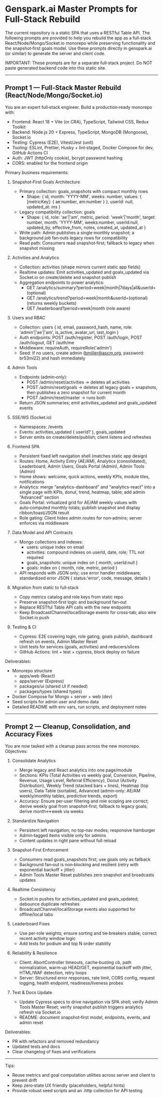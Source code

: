 # Genspark.ai Master Prompts for Full‑Stack Rebuild

The current repository is a static SPA that uses a RESTful Table API. The following prompts are provided to help you rebuild the app as a full‑stack React/Node/Mongo/Socket.io monorepo while preserving functionality and the snapshot‑first goals model. Use these prompts directly in genspark.ai (or similar) to generate the server and client code.

IMPORTANT: These prompts are for a separate full‑stack project. Do NOT paste generated backend code into this static site.

---

## Prompt 1 — Full‑Stack Master Rebuild (React/Node/Mongo/Socket.io)

You are an expert full‑stack engineer. Build a production‑ready monorepo with:
- Frontend: React 18 + Vite (or CRA), TypeScript, Tailwind CSS, Redux Toolkit
- Backend: Node.js 20 + Express, TypeScript, MongoDB (Mongoose), Socket.io
- Testing: Cypress (E2E), Vitest/Jest (unit)
- Tooling: ESLint, Prettier, Husky + lint‑staged, Docker Compose for dev, GitHub Actions CI
- Auth: JWT (httpOnly cookie), bcrypt password hashing
- CORS: enabled for the frontend origin

Primary business requirements:
1) Snapshot‑First Goals Architecture
   - Primary collection: goals_snapshots with compact monthly rows
     - Shape: { id, month: 'YYYY-MM', weeks: number, values: { [metricKey]: { ae:number, am:number } }, userId: null, updated_at: ms }
   - Legacy compatibility collection: goals
     - Shape: { id, role: 'ae'|'am', metric, period: 'week'|'month', target: number, month: 'YYYY-MM', weeks:number, userId:null, updated_by, effective_from, notes, created_at, updated_at }
   - Write path: Admin publishes a single monthly snapshot; a background job fan‑outs legacy rows for compatibility
   - Read path: Consumers read snapshot‑first; fallback to legacy when snapshot missing

2) Activities and Analytics
   - Collection: activities (shape mirrors current static app fields)
   - Realtime updates: Emit activities_updated and goals_updated via Socket.io on create/delete and snapshot publish
   - Aggregation endpoints to power analytics:
     - GET /analytics/summary?period=week|month|7days|all&userId=(optional)
     - GET /analytics/trend?period=week|month&userId=(optional) (returns weekly buckets)
     - GET /leaderboard?period=week|month (role aware)

3) Users and RBAC
   - Collection: users { id, email, password_hash, name, role: 'admin'|'ae'|'am', is_active, avatar_url, last_login }
   - Auth endpoints: POST /auth/register, POST /auth/login, POST /auth/logout, GET /auth/me
   - Middleware: requireAuth, requireRole('admin')
   - Seed: If no users, create admin (bmiller@ascm.org, password: br53mi22) and hash immediately

4) Admin Tools
   - Endpoints (admin‑only):
     - POST /admin/reset/activities → deletes all activities
     - POST /admin/reset/goals → deletes all legacy goals + snapshots, then publishes a zero snapshot for current month
     - POST /admin/reset/master → runs both
   - Return JSON summaries; emit activities_updated and goals_updated events

5) SSE/WS (Socket.io)
   - Namespaces: /events
   - Events: activities_updated { userId? }, goals_updated
   - Server emits on create/delete/publish; client listens and refreshes

6) Frontend SPA
   - Persistent fixed left navigation shell (matches static app design)
   - Routes: Home, Activity Entry (AE/AM), Analytics (consolidated), Leaderboard, Admin Users, Goals Portal (Admin), Admin Tools (Admin)
   - Home shows: welcome, quick actions, weekly KPIs, module tiles, notifications
   - Analytics: merge “analytics-dashboard” and “analytics-react” into a single page with KPIs, donut, trend, heatmap, table; add admin “Advanced” section
   - Goals Portal: virtualized grid for AE/AM weekly values with auto‑computed monthly totals; publish snapshot and display ribbon/toast/JSON result
   - Role gating: Client hides admin routes for non‑admins; server enforces via middleware

7) Data Model and API Contracts
   - Mongo collections and indexes:
     - users: unique index on email
     - activities: compound indexes on userId, date, role; TTL not required
     - goals_snapshots: unique index on { month, userId:null }
     - goals: index on { month, role, metric, period }
   - API responds with JSON only; use error handler middleware; standardized error JSON { status:'error', code, message, details }

8) Migration from static to full‑stack
   - Copy metrics catalog and role keys from static repo
   - Preserve snapshot‑first logic and background fan‑out
   - Replace RESTful Table API calls with the new endpoints
   - Keep BroadcastChannel/localStorage events for cross‑tab; also wire Socket.io push

9) Testing & CI
   - Cypress: E2E covering login, role gating, goals publish, dashboard refresh on events, Admin Master Reset
   - Unit tests for services (goals, activities) and reducers/slices
   - GitHub Actions: lint + test + cypress, block deploy on failure

Deliverables:
- Monorepo structure
  - apps/web (React)
  - apps/server (Express)
  - packages/ui (shared UI if needed)
  - packages/types (shared types)
- Docker Compose for Mongo + server + web (dev)
- Seed scripts for admin user and demo data
- Detailed README with env vars, run scripts, and deployment notes

---

## Prompt 2 — Cleanup, Consolidation, and Accuracy Fixes

You are now tasked with a cleanup pass across the new monorepo. Objectives:
1) Consolidate Analytics
   - Merge legacy and React analytics into one page/module
   - Sections: KPIs (Total Activities vs weekly goal, Conversion, Pipeline, Revenue, Usage Level, Referral Efficiency), Donut (Activity Distribution), Weekly Trend (stacked bars + lines), Heatmap (top users), Data Table (sortable), Advanced (admin‑only: AE/AM weekly/monthly tables, predictive trends, export)
   - Accuracy: Ensure per‑user filtering and role scoping are correct; derive weekly goal from snapshot‑first; fallback to legacy goals; derive month↔week via weeks

2) Standardize Navigation
   - Persistent left navigation; no top‑nav modes; responsive hamburger
   - Admin‑tagged items visible only for admins
   - Content updates in right pane without full reload

3) Snapshot‑First Enforcement
   - Consumers read goals_snapshots first; use goals only as fallback
   - Background fan‑out is non‑blocking and resilient (retry with exponential backoff + jitter)
   - Admin Tools Master Reset publishes zero snapshot and broadcasts updates

4) Realtime Consistency
   - Socket.io pushes for activities_updated and goals_updated; debounce duplicate refreshes
   - BroadcastChannel/localStorage events also supported for offline/local tabs

5) Leaderboard Fixes
   - Use per‑role weights; ensure sorting and tie‑breakers stable; correct recent activity window logic
   - Add tests for podium and top N order stability

6) Reliability & Resilience
   - Client: AbortController timeouts, cache‑busting cb, path normalization, warm‑up HEAD/GET, exponential backoff with jitter, HTML/WAF detection, retry loops
   - Server: Structured error responses, rate limit, CORS config, request logging, health endpoint, readiness/liveness probes

7) Test & Docs Update
   - Update Cypress specs to drive navigation via SPA shell; verify Admin Tools Master Reset; verify snapshot publish triggers analytics refresh via Socket.io
   - README: document snapshot‑first model, endpoints, events, and admin reset

Deliverables:
- PR with refactors and removed redundancy
- Updated tests and docs
- Clear changelog of fixes and verifications

---

Tips:
- Reuse metrics and goal computation utilities across server and client to prevent drift
- Keep zero‑state UX friendly (placeholders, helpful hints)
- Provide robust seed scripts and an .http collection for API testing
